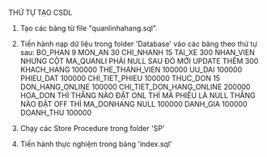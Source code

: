 THỨ TỰ TẠO CSDL

1. Tạo các bảng từ file "quanlinhahang.sql".

2. Tiến hành nạp dữ liệu trong folder 'Database' vào các bảng theo thứ tự sau:
BO_PHAN 9
MON_AN 30
CHI_NHANH 15
TAI_XE 300
NHAN_VIEN NHƯNG CỘT MA_QUANLI PHẢI NULL SAU ĐÓ MỚI UPDATE THÊM  300
KHACH_HANG 100000
THE_THANH_VIEN 100000
UU_DAI 100000
PHIEU_DAT 100000
CHI_TIET_PHIEU 100000
THUC_DON 15
DON_HANG_ONLINE 100000
CHI_TIET_DON_HANG_ONLINE 200000
HOA_DON THÌ THẰNG NÀO ĐẶT ONL THÌ MÃ PHIẾU LÀ NULL THẰNG NÀO ĐẶT OFF THÌ MA_DONHANG NULL 100000
DANH_GIA 100000
DOANH_THU 100000

3. Chạy các Store Procedure trong folder 'SP'

4. Tiến hành thực nghiệm trong bảng 'index.sql' 

